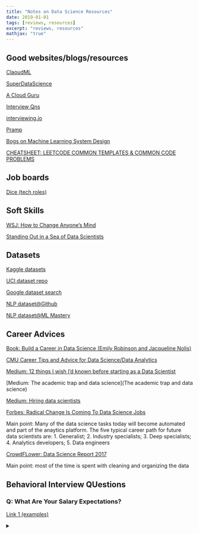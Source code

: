```yaml
---
title: "Notes on Data Science Resources"
date: 2019-01-01
tags: [reviews, resources]
excerpt: "reviews, resources"
mathjax: "true"
---
```

## Good websites/blogs/resources

[ClaoudML](https://www.claoudml.com/)

[SuperDataScience](https://www.superdatascience.com/)

[A Cloud Guru](https://acloud.guru/)

[Interview Qns](https://www.reddit.com/r/datascience/comments/f7cdwg/data_science_and_machine_learning_interview/)

[interviewing.io](https://interviewing.io/)

[Pramp](https://www.pramp.com/#/)

[Bogs on Machine Learning System Design](https://www.linkedin.com/posts/ricomeinl_machinelearning-systemdesign-artificialintelligence-activity-6637794482542661633-3pWV/)

[CHEATSHEET: LEETCODE COMMON TEMPLATES & COMMON CODE PROBLEMS](https://cheatsheet.dennyzhang.com/cheatsheet-leetcode-a4)

## Job boards

[Dice (tech roles)](https://www.dice.com/)


## Soft Skills
[WSJ: How to Change Anyone’s Mind](https://www.wsj.com/articles/how-to-change-anyones-mind-11582301073?mod=searchresults&page=1&pos=1)

[Standing Out in a Sea of Data Scientists](https://learningwithdata.com/posts/tylerfolkman/standing-out-in-a-sea-of-data-scientists-c82e42a1e62b/#be-strategic)

## Datasets

[Kaggle datasets](https://www.kaggle.com/datasets)

[UCI dataset repo](https://archive.ics.uci.edu/ml/datasets.php)

[Google dataset search](https://datasetsearch.research.google.com/)

[NLP dataset@Github](https://github.com/niderhoff/nlp-datasets)

[NLP dataset@ML Mastery](https://machinelearningmastery.com/datasets-natural-language-processing/)

## Career Advices

[Book: Build a Career in Data Science (Emily Robinson and Jacqueline Nolis)](https://www.manning.com/books/build-a-career-in-data-science)

[CMU Career Tips and Advice for Data Science/Data Analytics](https://www.cmu.edu/career/documents/industry-guides/data-science-tip-sheet.pdf)

[Medium: 12 things I wish I’d known before starting as a Data Scientist](https://medium.com/deliberate-data-science/12-things-i-wish-id-known-before-starting-as-a-data-scientist-45989be6300e)

[Medium: The academic trap and data science](The academic trap and data science)

[Medium: Hiring data scientists](https://medium.com/@skyetetra/hiring-data-scientists-part-1-2813ba44be9b)

[Forbes: Radical Change Is Coming To Data Science Jobs](https://www.forbes.com/sites/forbestechcouncil/2019/03/01/radical-change-is-coming-to-data-science-jobs/#44bda5fbdfcc)

Main point: Many of the data science tasks today will become automated and part of the anaytics platform. The five typical career path for future data scientists are: 1. Generalist; 2. Industry specialists; 3. Deep specialists; 4. Analytics developers; 5. Data engineers

[CrowdFLower: Data Science Report 2017](https://visit.figure-eight.com/rs/416-ZBE-142/images/CrowdFlower_DataScienceReport.pdf)

Main point: most of the time is spent with cleaning and organizing the data

## Behavioral Interview QUestions

### Q: What Are Your Salary Expectations?

[Link 1 (examples)](https://www.thebalancecareers.com/interview-questions-about-your-salary-expectations-2061235)


<details>
<summary> 
  
</summary>
<br>
  
<br>
</details>
